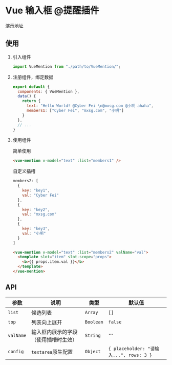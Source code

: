 # Vue 输入框 @提醒插件

[演示地址](http://demo.mxsg.fun/vue-mention/)

## 使用

1. 引入组件

   ```javascript
   import VueMention from "./path/to/VueMention/";
   ```

2. 注册组件，绑定数据

   ```javascript
   export default {
     components: { VueMention },
     data() {
       return {
         text: "Hello World! @Cyber Fei \n@mxsg.com @小明 ahaha",
         members1: ["Cyber Fei", "mxsg.com", "小明"]
       }
     },
     // ...
   }
   ```

3. 使用组件

   简单使用

   ```html
   <vue-mention v-model="text" :list="members1" />
   ```

   自定义插槽

   ```javascript
   members2: [
     {
       key: "key1",
       val: "Cyber Fei"
     },
     {
       key: "key2",
       val: "mxsg.com"
     },
     {
       key: "key3",
       val: "小明"
     }
   ]
   ```

   ```html
   <vue-mention v-model="text" :list="members2" valName="val">
     <template slot="item" slot-scope="props">
       <b>{{ props.item.val }}</b>
     </template>
   </vue-mention>
   ```

## API

| 参数      | 说明                                 | 类型      | 默认值                                  |
| --------- | ------------------------------------ | --------- | --------------------------------------- |
| `list`    | 候选列表                             | `Array`   | `[]`                                    |
| `top`     | 列表向上展开                         | `Boolean` | `false`                                 |
| `valName` | 输入框内展示的字段（使用插槽时生效） | `String`  | `""`                                    |
| `config`  | `textarea`原生配置                   | `Object`  | `{ placeholder: "请输入...", rows: 3 }` |



